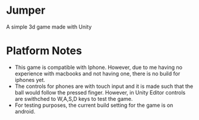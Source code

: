 # Jumper
A simple 3d game made with Unity

# Platform Notes
- This game is compatible with Iphone. However, due to me having no experience with macbooks and not having one, there is no build for iphones yet.
- The controls for phones are with touch input and it is made such that the ball would follow the pressed finger. However, in Unity Editor controls are swithched to W,A,S,D keys to test the game.
- For testing purposes, the current build setting for the game is on android.
